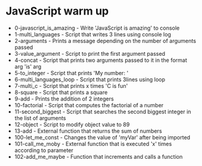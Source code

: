 # JavaScript warm up

- 0-javascript_is_amazing - Write 'JavaScript is amazing' to console
- 1-multi_languages - Script that writes 3 lines using console log
- 2-arguments - Prints a message depending on the number of arguments passed
- 3-value_argument - Script to print the first argument passed
- 4-concat - Script that prints two arguments passed to it in the format arg 'is' arg
- 5-to_integer - Script that prints 'My number: <first argument converted in integer>'
- 6-multi_languages_loop - Script that prints 3lines using loop
- 7-multi_c - Script that prints x times 'C is fun'
- 8-square - Script that prints a square
- 9-add - Prints the addition of 2 integers
- 10-factorial - Script that computes the factorial of a number
- 11-second_biggest - Script that searches the second biggest integer in the list of arguments
- 12-object - Script to modify object value to 89
- 13-add - External function that returns the sum of numbers
- 100-let_me_const - Changes the value of 'myVar' after being imported
- 101-call_me_moby - External function that is executed 'x' times according to parameter
- 102-add_me_maybe - Function that increments and calls a function
